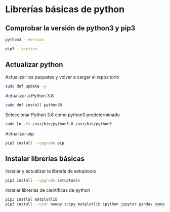 # Librerías básicas de python

## Comprobar la versión de python3 y pip3

```sh
python3 --version
```
```sh
pip3 --version
```

## Actualizar python 

Actualizar los paquetes y volver a cargar el repositorio
```sh
sudo dnf update -y 
```
Actualizar a Python 3.8
```sh
sudo dnf install python38
```
Seleccionar Python 3.8 como python3 predeterminado
```sh
sudo ln -fs /usr/bin/python3.8 /usr/bin/python3
```

Actualizar pip

```sh
pip3 install --upgrade pip
```
## Instalar librerías básicas

Instalar y actualizar la librería de setuptools

```sh
pip3 install --upgrade setuptools
```
Instalar librerías de científicas de python

```sh
pip3 instlal matplotlib
pip3 install --user numpy scipy matplotlib ipython jupyter pandas sympy nose
